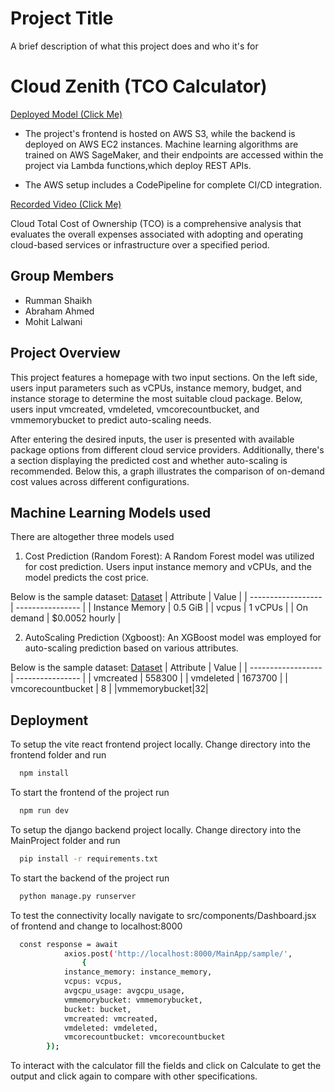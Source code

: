 
# Project Title

A brief description of what this project does and who it's for


# Cloud Zenith (TCO Calculator)
[Deployed Model (Click Me)](http://useast1frontend.s3-website-us-east-1.amazonaws.com/)

- The project's frontend is hosted on AWS S3, while the backend is deployed on AWS EC2 instances. Machine learning algorithms are trained on AWS SageMaker, and their endpoints are accessed within the project via Lambda functions,which deploy REST APIs.

- The AWS setup includes a CodePipeline for complete CI/CD integration.

[Recorded Video (Click Me)](https://youtu.be/jB9jTphWZkw)

Cloud Total Cost of Ownership (TCO) is a comprehensive analysis that evaluates the overall expenses associated with adopting and operating cloud-based services or infrastructure over a specified period.


## Group Members

- Rumman Shaikh
- Abraham Ahmed
- Mohit Lalwani

## Project Overview

This project features a homepage with two input sections. On the left side, users input parameters such as vCPUs, instance memory, budget, and instance storage to determine the most suitable cloud package. Below, users input vmcreated, vmdeleted, vmcorecountbucket, and vmmemorybucket to predict auto-scaling needs.

After entering the desired inputs, the user is presented with available package options from different cloud service providers. Additionally, there's a section displaying the predicted cost and whether auto-scaling is recommended. Below this, a graph illustrates the comparison of on-demand cost values across different configurations.
## Machine Learning Models used 
There are altogether three models used 

1) Cost Prediction (Random Forest):
A Random Forest model was utilized for cost prediction. Users input instance memory and vCPUs, and the model predicts the cost price.


Below is the sample dataset:
[Dataset](https://drive.google.com/file/d/1LIAqHj1_Gssd2sCiOsJXBcxZsR1oBrmq/view?usp=sharing)
| Attribute          | Value            |
| ------------------ | ---------------- |
| Instance Memory          | 0.5 GiB          |
| vcpus          | 1 vCPUs          |
| On demand  | $0.0052 hourly   |

2) AutoScaling Prediction (Xgboost):
An XGBoost model was employed for auto-scaling prediction based on various attributes.

Below is the sample dataset:
[Dataset](https://drive.google.com/drive/folders/1_tp9LqyovxzFmzSqypItUu0JaaOX7O0V?usp=sharing)
| Attribute          | Value            |
| ------------------ | ---------------- |
| vmcreated          | 558300         |
| vmdeleted          | 1673700          |
| vmcorecountbucket  | 8   |
|vmmemorybucket|32|

## Deployment

To setup the vite react frontend project locally. Change directory into the frontend folder and run

```bash
  npm install
```
To start the frontend of the project run

```bash
  npm run dev
```

To setup the django backend project locally. Change directory into the MainProject folder and run

```bash
  pip install -r requirements.txt
```
To start the backend of the project run

```bash
  python manage.py runserver
```
To test the connectivity locally navigate to src/components/Dashboard.jsx of frontend and change to localhost:8000

```bash
  const response = await
            axios.post('http://localhost:8000/MainApp/sample/',
                {
            instance_memory: instance_memory,
            vcpus: vcpus,
            avgcpu_usage: avgcpu_usage,
            vmmemorybucket: vmmemorybucket,
            bucket: bucket,
            vmcreated: vmcreated,
            vmdeleted: vmdeleted,
            vmcorecountbucket: vmcorecountbucket
        });
```
To interact with the calculator fill the fields and click on Calculate to get the output and click again to compare with other specifications.
